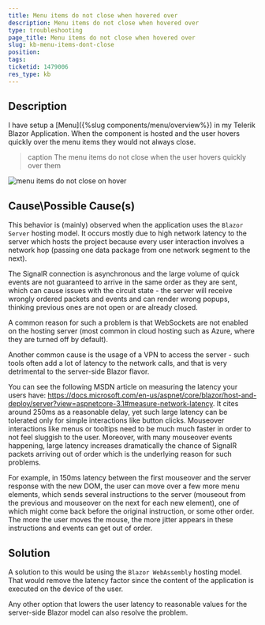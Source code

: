 ```yaml
---
title: Menu items do not close when hovered over
description: Menu items do not close when hovered over
type: troubleshooting
page_title: Menu items do not close when hovered over
slug: kb-menu-items-dont-close
position: 
tags: 
ticketid: 1479006
res_type: kb
---
```


## Description

I have setup a [Menu]({%slug components/menu/overview%}) in my Telerik Blazor Application. When the component is hosted and the user hovers quickly over the menu items they would not always close.

>caption The menu items do not close when the user hovers quickly over them

![menu items do not close on hover](images/menu-items-dont-close.gif)
   
## Cause\Possible Cause(s)

This behavior is (mainly) observed when the application uses the `Blazor Server` hosting model. It occurs mostly due to high network latency to the server which hosts the project because every user interaction involves a network hop (passing one data package from one network segment to the next). 

The SignalR connection is asynchronous and the large volume of quick events are not guaranteed to arrive in the same order as they are sent, which can cause issues with the circuit state - the server will receive wrongly ordered packets and events and can render wrong popups, thinking previous ones are not open or are already closed.

A common reason for such a problem is that WebSockets are not enabled on the hosting server (most common in cloud hosting such as Azure, where they are turned off by default).

Another common cause is the usage of a VPN to access the server - such tools often add a lot of latency to the network calls, and that is very detrimental to the server-side Blazor flavor.

You can see the following MSDN article on measuring the latency your users have: <a href="https://docs.microsoft.com/en-us/aspnet/core/blazor/host-and-deploy/server?view=aspnetcore-3.1#measure-network-latency" target="_blank">https://docs.microsoft.com/en-us/aspnet/core/blazor/host-and-deploy/server?view=aspnetcore-3.1#measure-network-latency</a>. It cites around 250ms as a reasonable delay, yet 
such large latency can be tolerated only for simple interactions like button clicks. Mouseover interactions like menus or tooltips need to be much much faster in order to not feel sluggish to the user. Moreover, with many mouseover events happening, large latency increases dramatically the chance of SignalR packets arriving out of order which is the underlying reason for such problems. 

For example, in 150ms latency between the first mouseover and the server response with the new DOM, the user can move over a few more menu elements, which sends several instructions to the server (mouseout from the previous and mouseover on the next for each new element), one of which might come back before the original instruction, or some other order. The more the user moves the mouse, the more jitter appears in these instructions and events can get out of order.

## Solution

A solution to this would be using the `Blazor WebAssembly` hosting model. That would remove the latency factor since the content of the application is executed on the device of the user.

Any other option that lowers the user latency to reasonable values for the server-side Blazor model can also resolve the problem.